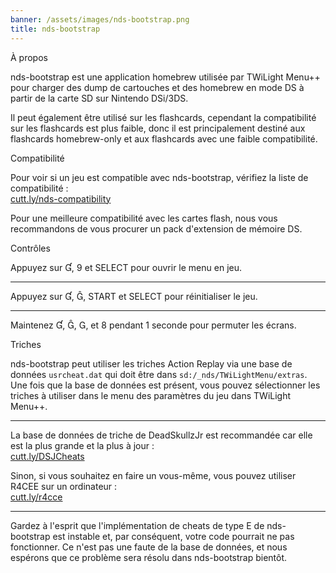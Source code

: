 ```yaml
---
banner: /assets/images/nds-bootstrap.png
title: nds-bootstrap
---
```


<div id="about" class="section-title">À propos</div>
<div class="section-body">
    <p>
        nds-bootstrap est une application homebrew utilisée par TWiLight Menu++ pour charger des dump de cartouches et des homebrew en mode DS à partir de la carte SD sur Nintendo DSi/3DS.
    </p>
    <p>
        Il peut également être utilisé sur les flashcards, cependant la compatibilité sur les flashcards est plus faible, donc il est principalement destiné aux flashcards homebrew-only et aux flashcards avec une faible compatibilité.
    </p>
</div>

<div id="compatibility" class="section-title">Compatibilité</div>
<div class="section-body">
    <p>
        Pour voir si un jeu est compatible avec nds-bootstrap, vérifiez la liste de compatibilité :<br><a href="https://cutt.ly/nds-compatibility">cutt.ly/nds-compatibility</a>
    </p>
    <p>
        Pour une meilleure compatibilité avec les cartes flash, nous vous recommandons de vous procurer un pack d'extension de mémoire DS.
    </p>
</div>

<div id="controls" class="section-title">Contrôles</div>
<div class="section-body">
    <p class="mb-0">
        Appuyez sur &#xE004;, &#xE07A; et SELECT pour ouvrir le menu en jeu.
    </p>
    <hr>
    <p class="mb-0">
        Appuyez sur &#xE004;, &#xE005;, START et SELECT pour réinitialiser le jeu.
    </p>
    <hr>
    <p class="mb-0">
        Maintenez &#xE004;, &#xE005;, &#xE002;, et &#xE079; pendant 1 seconde pour permuter les écrans.
    </p>
</div>

<div id="cheats" class="section-title">Triches</div>
<div class="section-body">
    <p>
        nds-bootstrap peut utiliser les triches Action Replay via une base de données <code>usrcheat.dat</code> qui doit être dans <code>sd:/_nds/TWiLightMenu/extras</code>. Une fois que la base de données est présent, vous pouvez sélectionner les triches à utiliser dans le menu des paramètres du jeu dans TWiLight Menu++.
    </p>
    <hr>
    <p>
        La base de données de triche de DeadSkullzJr est recommandée car elle est la plus grande et la plus à jour :<br><a href="https://cutt.ly/DSJCheats">cutt.ly/DSJCheats</a>
    </p>
    <p>
        Sinon, si vous souhaitez en faire un vous-même, vous pouvez utiliser R4CEE sur un ordinateur :<br><a href="https://cutt.ly/r4cce">cutt.ly/r4cce</a>
    </p>
    <hr>
    <p>
        Gardez à l'esprit que l'implémentation de cheats de type E de nds-bootstrap est instable et, par conséquent, votre code pourrait ne pas fonctionner. Ce n'est pas une faute de la base de données, et nous espérons que ce problème sera résolu dans nds-bootstrap bientôt.
    </p>
</div>
